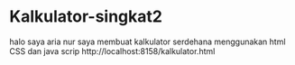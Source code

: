 # Kalkulator-singkat2
halo saya aria nur saya membuat 
kalkulator serdehana menggunakan html CSS dan java scrip
http://localhost:8158/kalkulator.html
